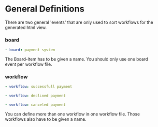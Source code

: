 # General Definitions
There are two general 'events' that are only used to sort workflows for the generated html view. 

### board
```yaml
- board: payment system
```

The Board-Item has to be given a name.
You should only use one board event per workflow file.


### workflow
```yaml
- workflow: successfull payment
  
- workflow: declined payment
  
- workflow: canceled payment
```

You can define more than one workflow in one workflow file.
Those workflows also have to be given a name.